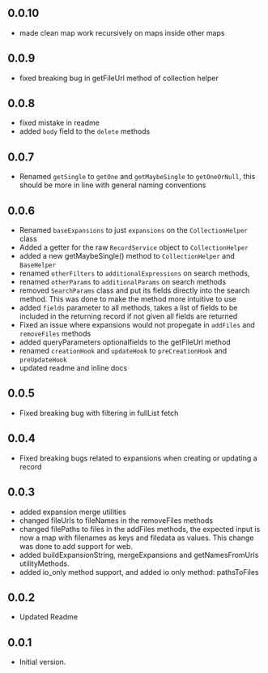 ## 0.0.10
- made clean map work recursively on maps inside other maps

## 0.0.9
- fixed breaking bug in getFileUrl method of collection helper

## 0.0.8
- fixed mistake in readme
- added `body` field to the `delete` methods
## 0.0.7
- Renamed `getSingle` to `getOne` and `getMaybeSingle` to `getOneOrNull`, this should be more in line
with general naming conventions

## 0.0.6
- Renamed `baseExpansions` to just `expansions` on the `CollectionHelper` class
- Added a getter for the raw `RecordService` object to `CollectionHelper`
- added a new getMaybeSingle() method to `CollectionHelper` and `BaseHelper`
- renamed `otherFilters` to `additionalExpressions` on search methods,
- renamed `otherParams` to `additionalParams` on search methods
- removed `SearchParams` class and put its fields directly into the search method.
This was done to make the method more intuitive to use
- added `fields` parameter to all methods, takes a list of fields to be included in the returning record
if not given all fields are returned
- Fixed an issue where expansions would not propegate in `addFiles` and `removeFiles` methods
- added queryParameters optionalfields to the getFileUrl method
- renamed `creationHook` and `updateHook` to `preCreationHook` and `preUpdateHook`
- updated readme and inline docs

## 0.0.5
- Fixed breaking bug with filtering in fullList fetch

## 0.0.4
- Fixed breaking bugs related to expansions when creating or updating a record

## 0.0.3
- added expansion merge utilities
- changed fileUrls to fileNames in the removeFiles methods
- changed filePaths to files in the addFiles methods, the expected input is now a map with filenames as keys and filedata as values.
This change was done to add support for web.
- added buildExpansionString, mergeExpansions and getNamesFromUrls utilityMethods.
- added io_only method support, and added io only method: pathsToFiles

## 0.0.2
- Updated Readme

## 0.0.1

- Initial version.
